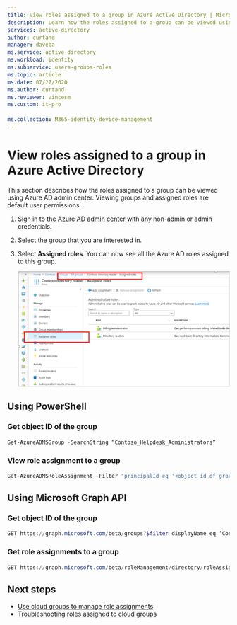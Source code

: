 ```yaml
---
title: View roles assigned to a group in Azure Active Directory | Microsoft Docs
description: Learn how the roles assigned to a group can be viewed using Azure AD admin center. Viewing groups and assigned roles are default user permissions.
services: active-directory
author: curtand
manager: daveba
ms.service: active-directory
ms.workload: identity
ms.subservice: users-groups-roles
ms.topic: article
ms.date: 07/27/2020
ms.author: curtand
ms.reviewer: vincesm
ms.custom: it-pro

ms.collection: M365-identity-device-management
---
```



# View roles assigned to a group in Azure Active Directory

This section describes how the roles assigned to a group can be viewed using Azure AD admin center. Viewing groups and assigned roles are default user permissions.

1. Sign in to the [Azure AD admin center](https://portal.azure.com/#blade/Microsoft_AAD_IAM/ActiveDirectoryMenuBlade/Overview) with any non-admin or admin credentials.

1. Select the group that you are interested in.

1. Select **Assigned roles**. You can now see all the Azure AD roles assigned to this group.

   ![View all roles assigned to a selected group](./media/roles-groups-view-assignments/view-assignments.png)

## Using PowerShell

### Get object ID of the group

```powershell
Get-AzureADMSGroup -SearchString “Contoso_Helpdesk_Administrators”
```

### View role assignment to a group

```powershell
Get-AzureADMSRoleAssignment -Filter "principalId eq '<object id of group>" 
```

## Using Microsoft Graph API

### Get object ID of the group

```powershell
GET https://graph.microsoft.com/beta/groups?$filter displayName eq ‘Contoso_Helpdesk_Administrator’ 
```

### Get role assignments to a group

```powershell
GET https://graph.microsoft.com/beta/roleManagement/directory/roleAssignments?$filter=principalId eq
```

## Next steps

- [Use cloud groups to manage role assignments](roles-groups-concept.md)
- [Troubleshooting roles assigned to cloud groups](roles-groups-faq-troubleshooting.md)
